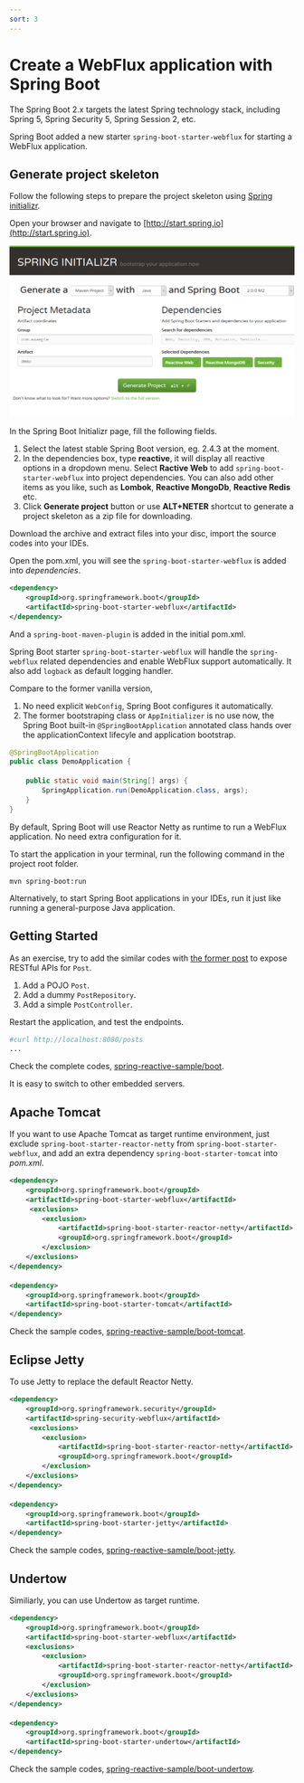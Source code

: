```yaml
---
sort: 3
---
```


# Create a WebFlux application with Spring Boot

The Spring Boot 2.x targets the latest Spring technology stack, including Spring 5, Spring Security 5, Spring Session 2, etc. 

Spring Boot added a new starter `spring-boot-starter-webflux` for starting a WebFlux application.


## Generate project skeleton

Follow the following steps to prepare the project skeleton using [Spring initializr](http://start.spring.io).

Open your browser and navigate to [http://start.spring.io](http://start.spring.io). 

![Spring Boot initializer](./init.png)

In the Spring Boot Initializr page, fill the following fields. 

1. Select the latest stable Spring Boot version, eg. 2.4.3 at the moment. 
2. In the dependencies box, type **reactive**, it will display all reactive options in a dropdown menu. Select **Ractive Web** to add `spring-boot-starter-webflux` into project dependencies. You can also add other items as you like, such as **Lombok**, **Reactive MongoDb**, **Reactive Redis** etc.
3. Click **Generate project** button or use **ALT+NETER** shortcut to generate a project skeleton as a zip file for downloading.

Download the archive and extract files into your disc, import the source codes into your IDEs.

Open the pom.xml, you will see the `spring-boot-starter-webflux` is added into *dependencies*.

```xml
<dependency>
	<groupId>org.springframework.boot</groupId>
	<artifactId>spring-boot-starter-webflux</artifactId>
</dependency>
```

And a `spring-boot-maven-plugin` is added in the initial pom.xml.

Spring Boot starter `spring-boot-starter-webflux` will handle the `spring-webflux` related dependencies and enable WebFlux support automatically. It also add `logback` as default logging handler.

Compare to the former vanilla version,

1. No need explicit `WebConfig`, Spring Boot configures it automatically.
2. The former bootstraping class or `AppInitializer` is no use now, the Spring Boot built-in `@SpringBootApplication` annotated class hands over the applicationContext lifecyle and application bootstrap.

```java
@SpringBootApplication
public class DemoApplication {

    public static void main(String[] args) {
        SpringApplication.run(DemoApplication.class, args);
    }
}
```

By default, Spring Boot will use Reactor Netty as runtime to run a WebFlux application. No need extra configuration for it.

To start the application in your terminal, run the following command in the project root folder.

```
mvn spring-boot:run
```

Alternatively, to start Spring Boot applications in your IDEs, run it just like running a general-purpose Java application.


## Getting Started

As an exercise, try to add the similar codes with [the former post](./first.md) to expose RESTful APIs for `Post`.

1. Add a POJO `Post`.
2. Add a dummy `PostRepository`.
3. Add a simple `PostController`.

Restart the application, and test the endpoints.

```bash
#curl http://localhost:8080/posts
...
```

Check the complete codes, [spring-reactive-sample/boot](https://github.com/hantsy/spring-reactive-sample/tree/master/boot-start).

It is easy to switch to other embedded servers.

## Apache Tomcat

If you want to use Apache Tomcat as target runtime environment, just exclude `spring-boot-starter-reactor-netty` from `spring-boot-starter-webflux`, and add an extra dependency `spring-boot-starter-tomcat` into *pom.xml*.

```xml
<dependency>
	<groupId>org.springframework.boot</groupId>
	<artifactId>spring-boot-starter-webflux</artifactId>
	 <exclusions>
		<exclusion>
			<artifactId>spring-boot-starter-reactor-netty</artifactId>
			<groupId>org.springframework.boot</groupId>
		</exclusion>
	</exclusions>
</dependency>

<dependency>
	<groupId>org.springframework.boot</groupId>
	<artifactId>spring-boot-starter-tomcat</artifactId>
</dependency>
```

Check the sample codes, [spring-reactive-sample/boot-tomcat](https://github.com/hantsy/spring-reactive-sample/tree/master/boot-tomcat).

## Eclipse Jetty 

To use Jetty to replace the default Reactor Netty.

```xml
<dependency>
	<groupId>org.springframework.security</groupId>
	<artifactId>spring-security-webflux</artifactId>
	 <exclusions>
		<exclusion>
			<artifactId>spring-boot-starter-reactor-netty</artifactId>
			<groupId>org.springframework.boot</groupId>
		</exclusion>
	</exclusions>
</dependency>

<dependency>
	<groupId>org.springframework.boot</groupId>
	<artifactId>spring-boot-starter-jetty</artifactId>
</dependency>
```

Check the sample codes, [spring-reactive-sample/boot-jetty](https://github.com/hantsy/spring-reactive-sample/tree/master/boot-jetty).

## Undertow

Similiarly, you can use Undertow as target runtime.

```xml
<dependency>
	<groupId>org.springframework.boot</groupId>
	<artifactId>spring-boot-starter-webflux</artifactId>
	<exclusions>
		<exclusion>
			<artifactId>spring-boot-starter-reactor-netty</artifactId>
			<groupId>org.springframework.boot</groupId>
		</exclusion>
	</exclusions>
</dependency>

<dependency>
	<groupId>org.springframework.boot</groupId>
	<artifactId>spring-boot-starter-undertow</artifactId>
</dependency>
```

Check the sample codes, [spring-reactive-sample/boot-undertow](https://github.com/hantsy/spring-reactive-sample/tree/master/boot-undertow).